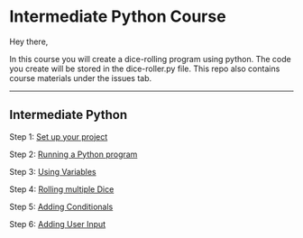 # Intermediate Python Course

Hey there, 

In this course you will create a dice-rolling program using python. The code you create will be stored in the dice-roller.py file. This repo also contains course materials under the issues tab. 

<hr/>

## Intermediate Python

Step 1: [Set up your project](https://github.com/Zi-Tao/intermediate-python-course/issues/1)

Step 2: [Running a Python program](https://github.com/Zi-Tao/intermediate-python-course/issues/1)

Step 3: [Using Variables](https://github.com/Zi-Tao/intermediate-python-course/issues/2)

Step 4: [Rolling multiple Dice](https://github.com/Zi-Tao/intermediate-python-course/issues/2)

Step 5: [Adding Conditionals](https://github.com/Zi-Tao/intermediate-python-course/issues/3)

Step 6: [Adding User Input](https://github.com/Zi-Tao/intermediate-python-course/issues/3)
